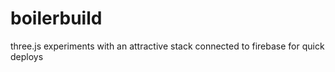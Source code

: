# boilerbuild
three.js experiments with an attractive stack connected to firebase for quick deploys
